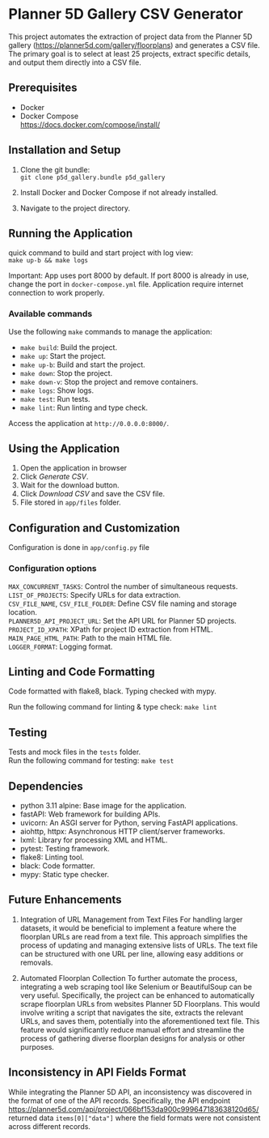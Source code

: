 # Planner 5D Gallery CSV Generator

This project automates the extraction of project data from the Planner 5D gallery (https://planner5d.com/gallery/floorplans) and generates a CSV file. 
The primary goal is to select at least 25 projects, extract specific details, and output them directly into a CSV file.

## Prerequisites

- Docker
- Docker Compose  
https://docs.docker.com/compose/install/

## Installation and Setup

1. Clone the git bundle:  
`git clone p5d_gallery.bundle p5d_gallery`
  
2. Install Docker and Docker Compose if not already installed.
3. Navigate to the project directory.

## Running the Application

quick command to build and start project with log view:  
`make up-b && make logs`

Important: App uses port 8000 by default. If port 8000 is already in use, change the port in `docker-compose.yml` file.
Application require internet connection to work properly.

### Available commands  

Use the following `make` commands to manage the application:
- `make build`: Build the project.
- `make up`: Start the project.
- `make up-b`: Build and start the project.
- `make down`: Stop the project.
- `make down-v`: Stop the project and remove containers.
- `make logs`: Show logs.
- `make test`: Run tests.
- `make lint`: Run linting and type check.

Access the application at `http://0.0.0.0:8000/`.

## Using the Application

1. Open the application in browser
2. Click *Generate CSV*.
3. Wait for the download button.
4. Click *Download CSV* and save the CSV file.
5. File stored in `app/files` folder.

## Configuration and Customization
Configuration is done in `app/config.py` file

### Configuration options
`MAX_CONCURRENT_TASKS`: Control the number of simultaneous requests.  
`LIST_OF_PROJECTS`: Specify URLs for data extraction.  
`CSV_FILE_NAME`, `CSV_FILE_FOLDER`: Define CSV file naming and storage location.  
`PLANNER5D_API_PROJECT_URL`: Set the API URL for Planner 5D projects.  
`PROJECT_ID_XPATH`: XPath for project ID extraction from HTML.  
`MAIN_PAGE_HTML_PATH`: Path to the main HTML file.  
`LOGGER_FORMAT`: Logging format.

## Linting and Code Formatting

Code formatted with flake8, black.
Typing checked with mypy.

Run the following command for linting & type check: `make lint`

## Testing

Tests and mock files in the `tests` folder.  
Run the following command for testing: `make test`

## Dependencies
- python 3.11 alpine: Base image for the application.   
- fastAPI: Web framework for building APIs.  
- uvicorn: An ASGI server for Python, serving FastAPI applications.  
- aiohttp, httpx: Asynchronous HTTP client/server frameworks.  
- lxml: Library for processing XML and HTML.  
- pytest: Testing framework.  
- flake8: Linting tool.  
- black: Code formatter.  
- mypy: Static type checker.  

## Future Enhancements
1. Integration of URL Management from Text Files
For handling larger datasets, it would be beneficial to implement a feature where the floorplan URLs are read from a text file. 
This approach simplifies the process of updating and managing extensive lists of URLs. 
The text file can be structured with one URL per line, allowing easy additions or removals.

2. Automated Floorplan Collection
To further automate the process, integrating a web scraping tool like Selenium or BeautifulSoup can be very useful. 
Specifically, the project can be enhanced to automatically scrape floorplan URLs from websites Planner 5D Floorplans. 
This would involve writing a script that navigates the site, extracts the relevant URLs, and saves them, potentially into the aforementioned text file. 
This feature would significantly reduce manual effort and streamline the process of gathering diverse floorplan designs for analysis or other purposes.

## Inconsistency in API Fields Format
While integrating the Planner 5D API, an inconsistency was discovered in the format of one of the API records. 
Specifically, the API endpoint https://planner5d.com/api/project/066bf153da900c999647183638120d65/ returned data `items[0]["data"]` where the field formats were not consistent across different records.